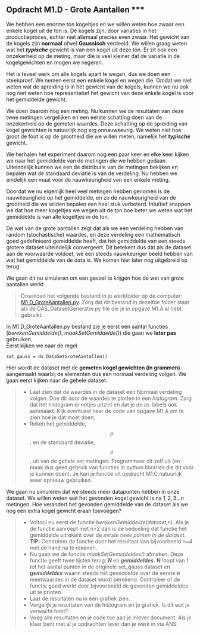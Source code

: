 ## Opdracht M1.D - Grote Aantallen \*\*\*


We hebben een enorme ton kogeltjes en we willen weten hoe zwaar een enkele kogel uit de ton is. De kogels zijn, door variaties in het productieproces, echter niet allemaal precies even zwaar. Het gewicht van de kogels zijn **normaal** ofwel **Gaussisch** verdeeld. We willen graag weten wat het ***typische*** gewicht is van een kogel uit deze ton. 
Er zit ook een onzekerheid op de meting, maar die is veel kleiner dat de variatie in de kogelgewichten en mogen we negeren.

Het is teveel werk om alle kogels apart te wegen, dus we doen een steekproef. We nemen eerst een enkele kogel en wegen die. Omdat we niet weten wat de spreiding is in het gewicht van de kogels, kunnen we nu ook nog niet weten hoe representatief het gewicht van deze enkele kogel is voor het gemiddelde gewicht.


We doen daarom nog een meting. Nu kunnen we de resultaten van deze twee metingen vergelijken en een eerste schatting doen van de onzekerheid op de gemeten waardes. Deze schatting op de spreiding van kogel gewichten is natuurlijk nog erg onnauwkeurig. We weten niet hoe groot de fout is op de grootheid die we willen meten, namelijk het ***typische*** gewicht.

We herhalen het experiment daarom nog een paar keer en elke keer kijken we naar het gemiddelde van de metingen die we hebben gedaan. Uiteindelijk kunnen we een de distributie van de metingen bekijken en bepalen wat de standaard deviatie is van de verdeling. Nu hebben we eindelijk een maat voor de nauwkeurigheid van een enkele meting.

Doordat we nu eigenlijk heel veel metingen hebben genomen is de nauwkeurigheid op het gemiddelde, en zo de nauwkeurigheid van de grootheid die we wilden bepalen een heel stuk verbeterd. Intuïtief snappen we dat hoe meer kogeltjes we wegen uit de ton hoe beter we weten wat het gemiddelde is van alle kogeltjes in de ton.

De wet van de grote aantallen zegt dat als we een verdeling hebben van random (stochastische) waardes, en deze verdeling een mathematisch goed gedefinieerd gemiddelde heeft, dat het gemiddelde van een steeds grotere dataset uiteindelijk convergeert. Dit betekent dus dat als de dataset aan de voorwaarde voldoet, we een steeds nauwkeuriger beeld hebben van wat het gemiddelde van de data is. We komen hier later nog uitgebreid op terug.<br>

We gaan dit nu simuleren om een gevoel te krijgen hoe de wet van grote aantallen werkt. <br>

> Download het volgende bestand in je werkfolder op de computer: [M1.D_GroteAantallen.py](M1.D_GroteAantallen.py).
Zorg dat dit bestand in dezelfde folder staat als de DAS_DatasetGenerator.py file die je in opgave M1.A al hebt gebruikt.


In M1.D_GroteAantallen.py bestand zie je eerst een aantal functies (*berekenGemiddelde()*, *maakSetGemiddelde()*) die gaan we **later pas** gebruiken. <br>
Eerst kijken we naar de regel

	set_gauss = ds.DataSetGroteAantallen() 
	
Hier wordt de dataset met de **gemeten kogel gewichten (in grammen)** aangemaakt waarbij de elementen dus een normaal verdeling volgen. We gaan eerst kijken naar de gehele dataset.

> * Laat zien dat de waardes in de dataset een Normaal verdeling volgen. Doe dit door de waardes te plotten in een *histogram*. Zorg dat het histogram er netjes uitziet en dat je de as-labels ook aanmaakt. Kijk eventueel naar de code van opgave M1.A om te zien hoe je dat moet doen.
> * Reken het gemiddelde, $$\mu$$, en de standaard deviatie, $$\sigma$$, uit van de gehele set metingen. Programmeer dit zelf uit (en maak dus geen gebruik van functies in python libraries die dit voor je kunnen doen). Je kan je functie uit opdracht M1.C natuurlijk weer opnieuw gebruiken.


We gaan nu simuleren dat we steeds meer datapunten hebben in onze dataset. We willen weten wat het gevonden kogel gewicht is na $1, 2, 3 ... n$ metingen. Hoe verandert het gevonden gemiddelde van de dataset als we nog een extra kogel gewicht eraan toevoegen?

> * Voltooi nu eerst de functie *berekenGemiddelde(dataset,n)*. Als je de functie aanroept met n=2 dan is de bedoeling dat functie het gemiddelde uitrekent over de *eerste twee punten in de dataset*.<br>
> **TIP:** Controleer de functie door het resultaat van bijvoorbeeld n=4 met de hand na te rekenen.
> * Nu gaan we de functie *maakSetGemiddeldes()* afmaken. Deze functie geeft twee lijsten terug: ***N*** en ***gemiddeldes***. **N** loopt van 1 tot het aantal punten in de originele set_gauss dataset en  ***gemiddeldes*** waarin steeds het gemiddelde over de eerste **n** meetwaardes in de dataset wordt berekend. Controleer of de functie goed werkt door bijvoorbeeld de gevonden gemiddeldes uit te printen.
> * Laat de resultaten nu in een grafiek zien. 
> * Vergelijk je resultaten van de histogram en je grafiek. Is dit wat je verwacht hebt? 
> * Voeg alle resultaten en je code toe aan je inlever document. Als je klaar bent met al je opdrachten lever dan je werk in via ANS.
